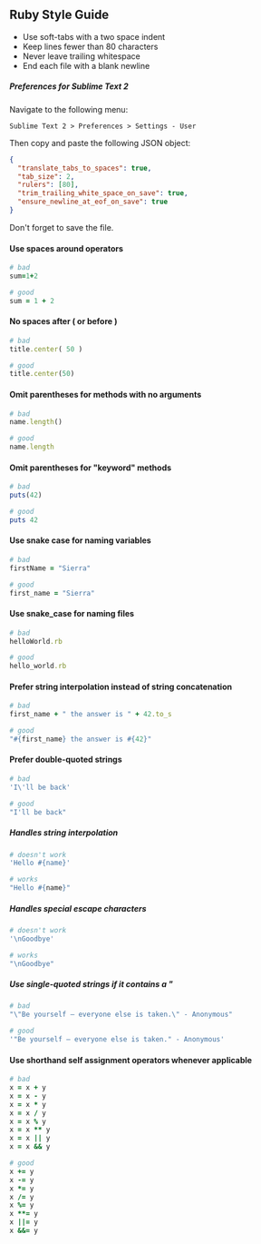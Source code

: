 ## Ruby Style Guide

* Use soft-tabs with a two space indent
* Keep lines fewer than 80 characters
* Never leave trailing whitespace
* End each file with a blank newline

##### Preferences for Sublime Text 2

Navigate to the following menu:

```
Sublime Text 2 > Preferences > Settings - User
```

Then copy and paste the following JSON object:

```json
{
  "translate_tabs_to_spaces": true,
  "tab_size": 2,
  "rulers": [80],
  "trim_trailing_white_space_on_save": true,
  "ensure_newline_at_eof_on_save": true
}
```

Don't forget to save the file.

#### Use spaces around operators

```ruby
# bad
sum=1+2

# good
sum = 1 + 2
```

#### No spaces after ( or before )

```ruby
# bad
title.center( 50 )

# good
title.center(50)
```

#### Omit parentheses for methods with no arguments

```ruby
# bad
name.length()

# good
name.length
```

#### Omit parentheses for "keyword" methods

```ruby
# bad
puts(42)

# good
puts 42
```

#### Use snake case for naming variables

```ruby
# bad
firstName = "Sierra"

# good
first_name = "Sierra"
```

#### Use snake_case for naming files

```ruby
# bad
helloWorld.rb

# good
hello_world.rb
```

#### Prefer string interpolation instead of string concatenation

```ruby
# bad
first_name + " the answer is " + 42.to_s

# good
"#{first_name} the answer is #{42}"
```

#### Prefer double-quoted strings

```ruby
# bad
'I\'ll be back'

# good
"I'll be back"
```

##### Handles string interpolation

```ruby
# doesn't work
'Hello #{name}'

# works
"Hello #{name}"
```

##### Handles special escape characters

```ruby
# doesn't work
'\nGoodbye'

# works
"\nGoodbye"
```

##### Use single-quoted strings if it contains a "

```ruby
# bad
"\"Be yourself – everyone else is taken.\" - Anonymous"

# good
'"Be yourself – everyone else is taken." - Anonymous'
```

#### Use shorthand self assignment operators whenever applicable

```ruby
# bad
x = x + y
x = x - y
x = x * y
x = x / y
x = x % y
x = x ** y
x = x || y
x = x && y

# good
x += y
x -= y
x *= y
x /= y
x %= y
x **= y
x ||= y
x &&= y
```
